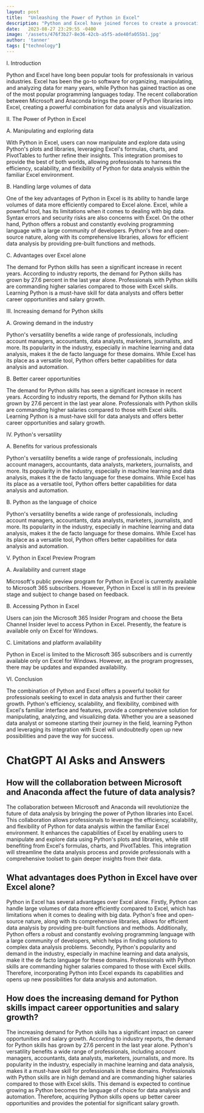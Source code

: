 ```yaml
---
layout: post
title:  "Unleashing the Power of Python in Excel"
description: "Python and Excel have joined forces to create a provocative combination for data analysis and visualization."
date:   2023-08-27 23:29:55 -0400
image: '/assets/476f3b27-8e36-42cb-a5f5-ade40fa055b1.jpg'
author: 'tanner'
tags: ["technology"]
---
```


I. Introduction

Python and Excel have long been popular tools for professionals in various industries. Excel has been the go-to software for organizing, manipulating, and analyzing data for many years, while Python has gained traction as one of the most popular programming languages today. The recent collaboration between Microsoft and Anaconda brings the power of Python libraries into Excel, creating a powerful combination for data analysis and visualization.

II. The Power of Python in Excel

A. Manipulating and exploring data

With Python in Excel, users can now manipulate and explore data using Python's plots and libraries, leveraging Excel's formulas, charts, and PivotTables to further refine their insights. This integration promises to provide the best of both worlds, allowing professionals to harness the efficiency, scalability, and flexibility of Python for data analysis within the familiar Excel environment.

B. Handling large volumes of data

One of the key advantages of Python in Excel is its ability to handle large volumes of data more efficiently compared to Excel alone. Excel, while a powerful tool, has its limitations when it comes to dealing with big data. Syntax errors and security risks are also concerns with Excel. On the other hand, Python offers a robust and constantly evolving programming language with a large community of developers. Python's free and open-source nature, along with its comprehensive libraries, allows for efficient data analysis by providing pre-built functions and methods.

C. Advantages over Excel alone

The demand for Python skills has seen a significant increase in recent years. According to industry reports, the demand for Python skills has grown by 27.6 percent in the last year alone. Professionals with Python skills are commanding higher salaries compared to those with Excel skills. Learning Python is a must-have skill for data analysts and offers better career opportunities and salary growth.

III. Increasing demand for Python skills

A. Growing demand in the industry

Python's versatility benefits a wide range of professionals, including account managers, accountants, data analysts, marketers, journalists, and more. Its popularity in the industry, especially in machine learning and data analysis, makes it the de facto language for these domains. While Excel has its place as a versatile tool, Python offers better capabilities for data analysis and automation.

B. Better career opportunities

The demand for Python skills has seen a significant increase in recent years. According to industry reports, the demand for Python skills has grown by 27.6 percent in the last year alone. Professionals with Python skills are commanding higher salaries compared to those with Excel skills. Learning Python is a must-have skill for data analysts and offers better career opportunities and salary growth.

IV. Python's versatility

A. Benefits for various professionals

Python's versatility benefits a wide range of professionals, including account managers, accountants, data analysts, marketers, journalists, and more. Its popularity in the industry, especially in machine learning and data analysis, makes it the de facto language for these domains. While Excel has its place as a versatile tool, Python offers better capabilities for data analysis and automation.

B. Python as the language of choice

Python's versatility benefits a wide range of professionals, including account managers, accountants, data analysts, marketers, journalists, and more. Its popularity in the industry, especially in machine learning and data analysis, makes it the de facto language for these domains. While Excel has its place as a versatile tool, Python offers better capabilities for data analysis and automation.

V. Python in Excel Preview Program

A. Availability and current stage

Microsoft's public preview program for Python in Excel is currently available to Microsoft 365 subscribers. However, Python in Excel is still in its preview stage and subject to change based on feedback.

B. Accessing Python in Excel

Users can join the Microsoft 365 Insider Program and choose the Beta Channel Insider level to access Python in Excel. Presently, the feature is available only on Excel for Windows.

C. Limitations and platform availability

Python in Excel is limited to the Microsoft 365 subscribers and is currently available only on Excel for Windows. However, as the program progresses, there may be updates and expanded availability.

VI. Conclusion

The combination of Python and Excel offers a powerful toolkit for professionals seeking to excel in data analysis and further their career growth. Python's efficiency, scalability, and flexibility, combined with Excel's familiar interface and features, provide a comprehensive solution for manipulating, analyzing, and visualizing data. Whether you are a seasoned data analyst or someone starting their journey in the field, learning Python and leveraging its integration with Excel will undoubtedly open up new possibilities and pave the way for success.


# ChatGPT AI Asks and Answers
## How will the collaboration between Microsoft and Anaconda affect the future of data analysis?
The collaboration between Microsoft and Anaconda will revolutionize the future of data analysis by bringing the power of Python libraries into Excel. This collaboration allows professionals to leverage the efficiency, scalability, and flexibility of Python for data analysis within the familiar Excel environment. It enhances the capabilities of Excel by enabling users to manipulate and explore data using Python's plots and libraries, while still benefiting from Excel's formulas, charts, and PivotTables. This integration will streamline the data analysis process and provide professionals with a comprehensive toolset to gain deeper insights from their data.

## What advantages does Python in Excel have over Excel alone?
Python in Excel has several advantages over Excel alone. Firstly, Python can handle large volumes of data more efficiently compared to Excel, which has limitations when it comes to dealing with big data. Python's free and open-source nature, along with its comprehensive libraries, allows for efficient data analysis by providing pre-built functions and methods. Additionally, Python offers a robust and constantly evolving programming language with a large community of developers, which helps in finding solutions to complex data analysis problems. Secondly, Python's popularity and demand in the industry, especially in machine learning and data analysis, make it the de facto language for these domains. Professionals with Python skills are commanding higher salaries compared to those with Excel skills. Therefore, incorporating Python into Excel expands its capabilities and opens up new possibilities for data analysis and automation.

## How does the increasing demand for Python skills impact career opportunities and salary growth?
The increasing demand for Python skills has a significant impact on career opportunities and salary growth. According to industry reports, the demand for Python skills has grown by 27.6 percent in the last year alone. Python's versatility benefits a wide range of professionals, including account managers, accountants, data analysts, marketers, journalists, and more. Its popularity in the industry, especially in machine learning and data analysis, makes it a must-have skill for professionals in these domains. Professionals with Python skills are in high demand and are commanding higher salaries compared to those with Excel skills. This demand is expected to continue growing as Python becomes the language of choice for data analysis and automation. Therefore, acquiring Python skills opens up better career opportunities and provides the potential for significant salary growth.

